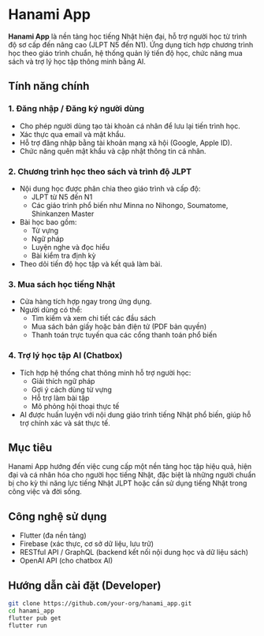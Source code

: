 # Hanami App

**Hanami App** là nền tảng học tiếng Nhật hiện đại, hỗ trợ người học từ trình độ sơ cấp đến nâng cao (JLPT N5 đến N1). Ứng dụng tích hợp chương trình học theo giáo trình chuẩn, hệ thống quản lý tiến độ học, chức năng mua sách và trợ lý học tập thông minh bằng AI.

## Tính năng chính

### 1. Đăng nhập / Đăng ký người dùng
- Cho phép người dùng tạo tài khoản cá nhân để lưu lại tiến trình học.
- Xác thực qua email và mật khẩu.
- Hỗ trợ đăng nhập bằng tài khoản mạng xã hội (Google, Apple ID).
- Chức năng quên mật khẩu và cập nhật thông tin cá nhân.

### 2. Chương trình học theo sách và trình độ JLPT
- Nội dung học được phân chia theo giáo trình và cấp độ:
  - JLPT từ N5 đến N1
  - Các giáo trình phổ biến như Minna no Nihongo, Soumatome, Shinkanzen Master
- Bài học bao gồm:
  - Từ vựng
  - Ngữ pháp
  - Luyện nghe và đọc hiểu
  - Bài kiểm tra định kỳ
- Theo dõi tiến độ học tập và kết quả làm bài.

### 3. Mua sách học tiếng Nhật
- Cửa hàng tích hợp ngay trong ứng dụng.
- Người dùng có thể:
  - Tìm kiếm và xem chi tiết các đầu sách
  - Mua sách bản giấy hoặc bản điện tử (PDF bản quyền)
  - Thanh toán trực tuyến qua các cổng thanh toán phổ biến

### 4. Trợ lý học tập AI (Chatbox)
- Tích hợp hệ thống chat thông minh hỗ trợ người học:
  - Giải thích ngữ pháp
  - Gợi ý cách dùng từ vựng
  - Hỗ trợ làm bài tập
  - Mô phỏng hội thoại thực tế
- AI được huấn luyện với nội dung giáo trình tiếng Nhật phổ biến, giúp hỗ trợ chính xác và sát thực tế.

## Mục tiêu
Hanami App hướng đến việc cung cấp một nền tảng học tập hiệu quả, hiện đại và cá nhân hóa cho người học tiếng Nhật, đặc biệt là những người chuẩn bị cho kỳ thi năng lực tiếng Nhật JLPT hoặc cần sử dụng tiếng Nhật trong công việc và đời sống.

## Công nghệ sử dụng
- Flutter (đa nền tảng)
- Firebase (xác thực, cơ sở dữ liệu, lưu trữ)
- RESTful API / GraphQL (backend kết nối nội dung học và dữ liệu sách)
- OpenAI API (cho chatbox AI)

## Hướng dẫn cài đặt (Developer)
```bash
git clone https://github.com/your-org/hanami_app.git
cd hanami_app
flutter pub get
flutter run
